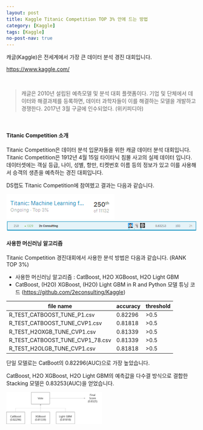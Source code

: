 ```yaml
---
layout: post
title: Kaggle Titanic Competition TOP 3% 안에 드는 방법
category: [Kaggle] 
tags: [Kaggle]
no-post-nav: true
---
```


캐글(Kaggle)은 전세계에서 가장 큰 데이터 분석 경진 대회입니다.

https://www.kaggle.com/

<br>

> 캐글은 2010년 설립된 예측모델 및 분석 대회 플랫폼이다. 기업 및 단체에서 데이터와 해결과제를 등록하면, 데이터 과학자들이 이를 해결하는 모델을 개발하고 경쟁한다. 2017년 3월 구글에 인수되었다. (위키피디아)

<br>

<h4>Titanic Competition 소개</h4>

Titanic Competition은 데이터 분석 입문자들을 위한 캐글 데이터 분석 대회입니다.
Titanic Competition은 1912년 4월 15일 타이타닉 침몰 사고의 실제 데이터 입니다.
데이터셋에는 객실 등급, 나이, 성별, 항만, 티켓번호 이름 등의 정보가 있고 이를 사용해서 승객의 생존을 예측하는 경진 대회입니다.

DS랩도 Titanic Competition에 참여헸고 결과는 다음과 같습니다. 

<img src="https://raw.githubusercontent.com/2econsulting/2econsulting.github.io/master/_img/kaggle_titanic.png">

<img src="https://raw.githubusercontent.com/2econsulting/2econsulting.github.io/master/_img/kaggle_titanic2.png">

<br>

<h4>사용한 머신러닝 알고리즘</h4>

Titanic Competition 경진대회에서 사용한 분석 방법은 다음과 같습니다. (RANK TOP 3%)

* 사용한 머신러닝 알고리즘 : CatBoost, H2O XGBoost, H2O Light GBM
* CatBoost, (H2O) XGBoost, (H2O) Light GBM in R and Python 모델 튜닝 코드 (https://github.com/2econsulting/Kaggle)

|  file name | accuracy | threshold |
| ------------ | ------------ | ------------ |
|  R_TEST_CATBOOST_TUNE_P1.csv | 0.82296 | >0.5 |
|  R_TEST_CATBOOST_TUNE_CVP1.csv | 0.81818 | >0.5 |
|  R_TEST_H2OXGB_TUNE_CVP1.csv | 0.81339 | >0.5 |
|  R_TEST_CATBOOST_TUNE_CVP1_78.csv | 0.81339 | >0.5 |
|  R_TEST_H2OLGB_TUNE_CVP1.csv | 0.81818 | >0.5 | 

단일 모델로는 CatBoot의 0.82296(AUC)으로 가장 높았습니다.

CatBoost, H2O XGBoost, H2O Light GBM의 예측값을 다수결 방식으로 결합한 Stacking 모델은 0.83253(AUC)을 얻었습니다. 

<img src="https://raw.githubusercontent.com/2econsulting/2econsulting.github.io/master/_img/kaggle_titanic3.png" style="width: 50%">

<br>

